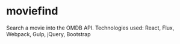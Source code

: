 # moviefind

Search a movie into the OMDB API. 
Technologies used: React, Flux, Webpack, Gulp, jQuery, Bootstrap
